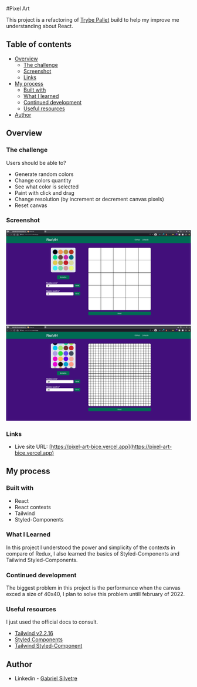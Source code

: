#Pixel Art

This project is a refactoring of [Trybe Pallet](https://gabrielh-silvestre.github.io/pixel_art/index.html) build to help my improve me understanding about React.

## Table of contents

- [Overview](#overview)
  - [The challenge](#the-challenge)
  - [Screenshot](#screenshot)
  - [Links](#links)
- [My process](#my-process)
  - [Built with](#built-with)
  - [What I learned](#what-i-learned)
  - [Continued development](#continued-development)
  - [Useful resources](#useful-resources)
- [Author](#author)


## Overview

### The challenge

Users should be able to?
- Generate random colors
- Change colors quantity
- See what color is selected
- Paint with click and drag
- Change resolution (by increment or decrement canvas pixels)
- Reset canvas

### Screenshot

![](./src/assets/first_screen.png)
![](./src/assets/custom_screen.png)

### Links

- Live site URL: [https://pixel-art-bice.vercel.app](https://pixel-art-bice.vercel.app)


## My process

### Built with

- React
- React contexts
- Tailwind
- Styled-Components

### What I Learned

In this project I understood the power and simplicity of the contexts in compare of Redux, I also learned the basics of Styled-Components and Tailwind Styled-Components.

### Continued development

The biggest problem in this project is the performance when the canvas exced a size of 40x40, I plan to solve this problem untill february of 2022.

### Useful resources

I just used the official docs to consult.

- [Tailwind v2.2.16](https://v2.tailwindcss.com/docs)
- [Styled Components](https://styled-components.com/docs)
- [Tailwind Styled-Component](https://www.npmjs.com/package/tailwind-styled-components)

## Author

- Linkedin - [Gabriel Silvetre](https://www.linkedin.com/in/gabrielh-silvestre/)
